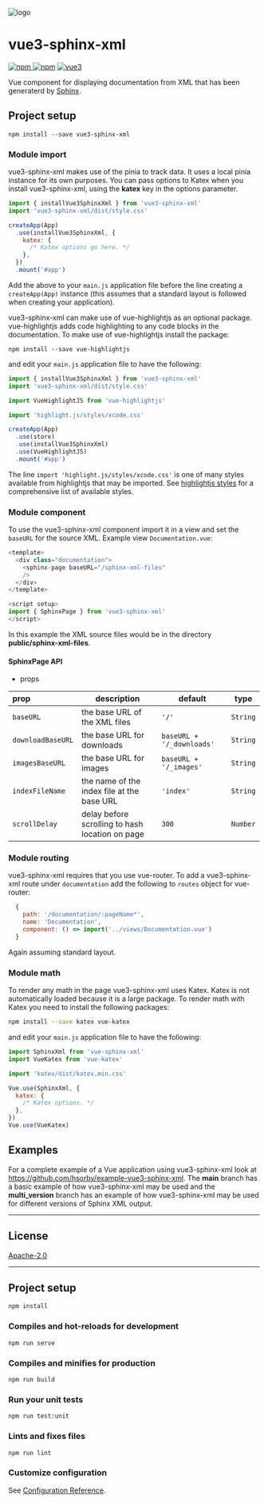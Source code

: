 ![logo](https://github.com/hsorby/vue3-sphinx-xml/raw/main/docs/assets/vue-sphinx-xml-logo.svg)

# vue3-sphinx-xml

[![npm](https://img.shields.io/npm/v/vue3-sphinx-xml.svg) ![npm](https://img.shields.io/npm/dm/vue3-sphinx-xml.svg)](https://www.npmjs.com/package/vue3-sphinx-xml)
[![vue3](https://img.shields.io/badge/vue-3.x-brightgreen.svg)](https://vuejs.org/)

Vue component for displaying documentation from XML that has been generaterd by [Sphinx](https://www.sphinx-doc.org/).

## Project setup

```
npm install --save vue3-sphinx-xml
```

### Module import

vue3-sphinx-xml makes use of the pinia to track data.
It uses a local pinia instance for its own purposes.
You can pass options to Katex when you install vue3-sphinx-xml, using the **katex** key in the options parameter.

```javascript
import { installVue3SphinxXml } from 'vue3-sphinx-xml'
import 'vue3-sphinx-xml/dist/style.css'

createApp(App)
  .use(installVue3SphinxXml, {
    katex: {
      /* Katex options go here. */
    },
  })
  .mount('#app')
```

Add the above to your `main.js` application file before the line creating a `createApp(App)` instance (this assumes that a standard layout is followed when creating your application).

vue3-sphinx-xml can make use of vue-highlightjs as an optional package.
vue-highlightjs adds code highlighting to any code blocks in the documentation. To make use of vue-highlightjs install the package:

```
npm install --save vue-highlightjs
```

and edit your `main.js` application file to have the following:

```javascript
import { installVue3SphinxXml } from 'vue3-sphinx-xml'
import 'vue3-sphinx-xml/dist/style.css'

import VueHighlightJS from 'vue-highlightjs'

import 'highlight.js/styles/xcode.css'

createApp(App)
  .use(store)
  .use(installVue3SphinxXml)
  .use(VueHighlightJS)
  .mount('#app')
```

The line `import 'highlight.js/styles/xcode.css'` is one of many styles available from highlightjs that may be imported.
See [highlightjs styles](https://highlightjs.org/static/demo/) for a comprehensive list of available styles.

### Module component

To use the vue3-sphinx-xml component import it in a view and set the `baseURL` for the source XML.
Example view `Documentation.vue`:

```javascript
<template>
  <div class="documentation">
    <sphinx-page baseURL="/sphinx-xml-files"
    />
  </div>
</template>

<script setup>
import { SphinxPage } from 'vue3-sphinx-xml'
</script>

```

In this example the XML source files would be in the directory **public/sphinx-xml-files**.

#### SphinxPage API

- props

| prop              | description                                     | default                   | type     |
| :---------------- | ----------------------------------------------- | ------------------------- | -------- |
| `baseURL`         | the base URL of the XML files                   | `'/'`                     | `String` |
| `downloadBaseURL` | the base URL for downloads                      | `baseURL + '/_downloads'` | `String` |
| `imagesBaseURL`   | the base URL for images                         | `baseURL + '/_images'`    | `String` |
| `indexFileName`   | the name of the index file at the base URL      | `'index'`                 | `String` |
| `scrollDelay`     | delay before scrolling to hash location on page | `300`                     | `Number` |

### Module routing

vue3-sphinx-xml requires that you use vue-router.
To add a vue3-sphinx-xml route under `documentation` add the following to `routes` object for vue-router:

```javascript
  {
    path: '/documentation/:pageName*',
    name: 'Documentation',
    component: () => import('../views/Documentation.vue')
  }
```

Again assuming standard layout.

### Module math

To render any math in the page vue3-sphinx-xml uses Katex.
Katex is not automatically loaded because it is a large package.
To render math with Katex you need to install the following packages:

```bash
npm install --save katex vue-katex
```

and edit your `main.js` application file to have the following:

```javascript
import SphinxXml from 'vue-sphinx-xml'
import VueKatex from 'vue-katex'

import 'katex/dist/katex.min.css'

Vue.use(SphinxXml, {
  katex: {
    /* Katex options. */
  },
})
Vue.use(VueKatex)
```

## Examples

For a complete example of a Vue application using vue3-sphinx-xml look at https://github.com/hsorby/example-vue3-sphinx-xml.
The **main** branch has a basic example of how vue3-sphinx-xml may be used and the **multi_version** branch has an example of how vue3-sphinx-xml may be used for different versions of Sphinx XML output.

---

## License

[Apache-2.0](https://opensource.org/licenses/Apache-2.0)

---

## Project setup

```
npm install
```

### Compiles and hot-reloads for development

```
npm run serve
```

### Compiles and minifies for production

```
npm run build
```

### Run your unit tests

```
npm run test:unit
```

### Lints and fixes files

```
npm run lint
```

### Customize configuration

See [Configuration Reference](https://cli.vuejs.org/config/).
